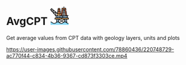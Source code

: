 # AvgCPT <img src="assets/images/cpt.png" data-canonical-src="assets/images/cpt.png" width="50"/>
 Get average values from CPT data with geology layers, units and plots



https://user-images.githubusercontent.com/78860436/220748729-ac770f44-c834-4b36-9367-cd873f3303ce.mp4

